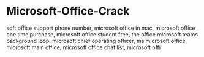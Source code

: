 # Microsoft-Office-Crack
soft office support phone number, microsoft office in mac, microsoft office one time purchase, microsoft office student free, the office microsoft teams background loop, microsoft chief operating officer, ms microsoft office, microsoft main office, microsoft office chat list, microsoft offi
